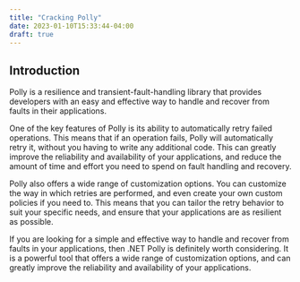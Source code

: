 ```yaml
---
title: "Cracking Polly"
date: 2023-01-10T15:33:44-04:00
draft: true
---
```

## Introduction
Polly is a resilience and transient-fault-handling library that provides developers with an easy and effective way to handle and recover from faults in their applications.

One of the key features of Polly is its ability to automatically retry failed operations. This means that if an operation fails, Polly will automatically retry it, without you having to write any additional code. This can greatly improve the reliability and availability of your applications, and reduce the amount of time and effort you need to spend on fault handling and recovery.

Polly also offers a wide range of customization options. You can customize the way in which retries are performed, and even create your own custom policies if you need to. This means that you can tailor the retry behavior to suit your specific needs, and ensure that your applications are as resilient as possible.

If you are looking for a simple and effective way to handle and recover from faults in your applications, then .NET Polly is definitely worth considering. It is a powerful tool that offers a wide range of customization options, and can greatly improve the reliability and availability of your applications. 